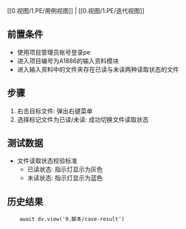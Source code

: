 [[0.视图/1.PE/用例视图]] | [[0.视图/1.PE/迭代视图]]

## 前置条件

- 使用项目管理员账号登录pe
- 进入项目编号为A1886的输入资料模块
- 进入输入资料中的文件夹存在已读与未读两种读取状态的文件

## 步骤

1. 右击目标文件: 弹出右键菜单
2. 选择标记文件为已读/未读: 成功切换文件读取状态

## 测试数据

- 文件读取状态校验标准
	- 已读状态: 指示灯显示为灰色
	- 未读状态: 指示灯显示为蓝色

## 历史结果

```dataviewjs
    await dv.view('9.脚本/case-result')
```
